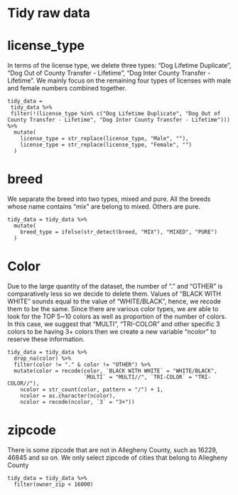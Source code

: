Tidy raw data
================

license\_type
=============

In terms of the license type, we delete three types: “Dog Lifetime
Duplicate”, “Dog Out of County Transfer - Lifetime”, “Dog Inter County
Transfer - Lifetime”. We mainly focus on the remaining four types of
licenses with male and female numbers combined together.

    tidy_data = 
     tidy_data %>% 
     filter(!(license_type %in% c("Dog Lifetime Duplicate", "Dog Out of County Transfer - Lifetime", "Dog Inter County Transfer - Lifetime"))) %>% 
      mutate(
        license_type = str_replace(license_type, "Male", ""),
        license_type = str_replace(license_type, "Female", "")
      )

breed
=====

We separate the breed into two types, mixed and pure. All the breeds
whose name contains “mix” are belong to mixed. Others are pure.

    tidy_data = tidy_data %>% 
      mutate(
        breed_type = ifelse(str_detect(breed, "MIX"), "MIXED", "PURE")
      )

Color
=====

Due to the large quantity of the dataset, the number of “.” and “OTHER”
is comparatively less so we decide to delete them. Values of “BLACK WITH
WHITE” sounds equal to the value of “WHITE/BLACK”, hence, we recode them
to be the same. Since there are various color types, we are able to look
for the TOP 5\~10 colors as well as proportion of the number of colors.
In this case, we suggest that “MULTI”, “TRI-COLOR” and other specific 3
colors to be having 3+ colors then we create a new variable “ncolor” to
reserve these information.

    tidy_data = tidy_data %>% 
      drop_na(color) %>% 
      filter(color != "." & color != "OTHER") %>% 
      mutate(color = recode(color, `BLACK WITH WHITE` = "WHITE/BLACK", 
                            `MULTI` = "MULTI//", `TRI-COLOR` = "TRI-COLOR//"),
        ncolor = str_count(color, pattern = "/") + 1,
        ncolor = as.character(ncolor),
        ncolor = recode(ncolor, `3` = "3+"))

zipcode
=======

There is some zipcode that are not in Allegheny County, such as 16229,
46845 and so on. We only select zipcode of cities that belong to
Allegheny County

    tidy_data = tidy_data %>% 
      filter(owner_zip < 16000)
